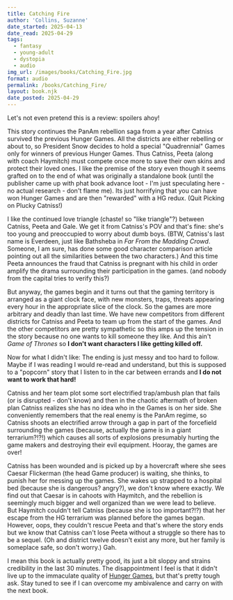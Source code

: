 ```yaml
---
title: Catching Fire
author: 'Collins, Suzanne'
date_started: 2025-04-13
date_read: 2025-04-29
tags:
  - fantasy
  - young-adult
  - dystopia
  - audio
img_url: /images/books/Catching_Fire.jpg
format: audio
permalink: /books/Catching_Fire/
layout: book.njk
date_posted: 2025-04-29
---
```

Let's not even pretend this is a review: spoilers ahoy!

This story continues the PanAm rebellion saga from a year after Catniss survived the previous Hunger Games. All the districts are either rebelling
or about to, so President Snow decides to hold a special "Quadrennial" Games only for winners of previous Hunger Games. Thus Catniss, Peeta (along with coach Haymitch) must compete once more to save their own skins and protect their loved ones. I like the premise of the story even though it seems grafted on to the end of what was originally a standalone book (until the publisher came up with phat book advance loot - I'm just speculating here - no actual research - don't flame me).  Its just horrifying that you can have won Hunger Games and are then "rewarded" with a HG redux. (Quit Picking on Plucky Catniss!)

I like the continued love triangle (chaste! so "like triangle"?) between Catniss, Peeta and Gale. We get it from Catniss's POV and that's fine: she's too young and preoccupied to worry about dumb boys.  (BTW, Catniss's last name is Everdeen, just like Bathsheba in _Far From the Madding Crowd_.  Someone, I am sure, has done some good character comparison article pointing out all the similarities between the two characters.) And this time Peeta announces the fraud that Catniss is pregnant with his child in order amplify the drama surrounding their participation in the games.  (and nobody from the capital tries to verify this?)  

But anyway, the games begin and it turns out that the gaming territory is arranged as a giant clock face, with new monsters, traps, threats appearing every hour in the appropriate slice of the clock. So the games are more arbitrary and deadly than last time.  We have new competitors from different districts for Catniss and Peeta to team up from the start of the games.  And the other competitors are pretty sympathetic so this amps up the tension in the story because no one wants to kill someone they like.  And this ain't _Game of Thrones_ so **I don't want characters I like getting killed off.**

Now for what I didn't like: The ending is just messy and too hard to follow.  Maybe if I was reading I would re-read and understand, but this is supposed to a "popcorn" story that I listen to in the car between errands and **I do not want to work that hard!**

Catniss and her team plot some sort electrified trap/ambush plan that fails (or is disrupted - don't know) and then in the chaotic aftermath of broken plan Catniss realizes she has no idea who in the Games is on her side. She conveniently remembers that the real enemy is the PanAm regime, so Catniss shoots an electrified arrow through a gap in part of the forcefield surrounding the games (because, actually the game is in a giant terrarium?!?!) which causes all sorts of explosions presumably hurting the game makers and destroying their evil equipment. Hooray, the games are over! 

Catniss has been wounded and is 
picked up by a hovercraft where she sees Caesar Flickerman (the head Game producer) is waiting, she thinks, to punish her for messing up the games.  She wakes up strapped to a hospital bed (because she is dangerous? angry?), we don't know where exactly. We find out that Caesar is in cahoots with Haymitch, and the rebellion is seemingly much bigger and well organized than we were lead to believe. But Haymitch couldn't tell Catniss (because she is too important?!?) that her escape from the HG terrarium was planned before the games began.  However, oops, they couldn't rescue Peeta and that's where the story ends but we know that Catniss can't lose Peeta without a struggle so there has to be a sequel. (Oh and district twelve doesn't exist any more, but her family is someplace safe, so don't worry.)  Gah. 

I mean this book is actually pretty good, its just a bit sloppy and strains credibility in the last 30 minutes. The disappointment I feel is that it didn't live up to the immaculate quality of [Hunger Games](/books/Hunger_Games), but that's pretty tough ask.  Stay tuned to see if I can overcome my ambivalence and carry on with the next book.
